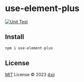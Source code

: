 # use-element-plus
[![Unit Test](https://github.com/sxzz/ts-lib-starter/actions/workflows/unit-test.yml/badge.svg)](https://github.com/sxzz/ts-lib-starter/actions/workflows/unit-test.yml)

## Install

```bash
npm i use-element-plus
```

## License

[MIT](./LICENSE) License © 2023 [4xii](https://github.com/4xii)
